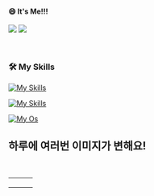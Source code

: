 <!--
#### 📫 How to reach me?
<a href="mailto:thquddnr123@gmail.com">
    <img 
        src="https://img.shields.io/badge/Gmail-d14836?style=flat-square&logo=Gmail&logoColor=white&link=mailto:thquddnr123@gmail.com"
        style="height : auto; margin-left : 60px; margin-right : 60px;"/>
</a>
-->
#### 😄 It's Me!!!
<a href="https://cybecho.notion.site/SBU-s-Archives-854ccd3338c2456a867956f26143998a" target="_blank"><img src="https://img.shields.io/badge/Portfolio-303030?style=for-the-badge&logo=Notion&logoColor=white"/></a>
<a href="https://www.behance.net/thquddnr125654" target="_blank"><img src="https://img.shields.io/badge/Behance-1769FF?style=for-the-badge&logo=Behance&logoColor=white"/></a>
<!-- <a href="https://www.instagram.com/junk_warrior_vintage/" target="_blank"><img src="https://img.shields.io/badge/@junk_warrir_vintage-E4405F?style=for-the-badge&logo=Instagram&logoColor=white"/></a> -->
</br>

### 🛠️ My Skills

[![My Skills](https://skillicons.dev/icons?i=c,cpp,python)](https://skillicons.dev)


[![My Skills](https://skillicons.dev/icons?i=unity,unreal,aws)](https://skillicons.dev)


[![My Os](https://skillicons.dev/icons?i=arch,debian,ubuntu,raspberrypi,apple,windows&perline=3)](https://skillicons.dev)

## 하루에 여러번 이미지가 변해요!

<!--
마크업 바로보기 사이트
https://dillinger.io/ 
-->
  <br/> <table>
<tr>
<td><a href='https://binarypiano.com/'><img src=''></a></td>
<td><a href='https://kimjongillookingatthings.tumblr.com/'><img src=''></a></td>
<td><a href='https://www.cameronsworld.net'><img src=''></a></td>
</tr>
<tr>
<td><a href='https://pointerpointer.com/'><img src=''></a></td>
<td><a href='https://www.omfgdogs.com/#'><img src=''></a></td>
<td><a href='https://longdogechallenge.com/'><img src=''></a></td>
</tr>
<tr>
<td><a href='https://img.theqoo.net/img/rjIus.jpg'><img src=''></a></td>
<td><a href='http://www.omglasergunspewpewpew.com/'><img src=''></a></td>
<td><a href='https://name.ho9.me/'><img src=''></a></td>
</tr>
</table>
